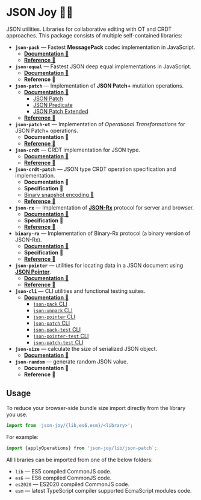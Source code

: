 # JSON Joy 🦄🌈

JSON utilities. Libraries for collaborative editing with OT and CRDT approaches.
This package consists of multiple self-contained libraries:

- __`json-pack`__ &mdash; Fastest __MessagePack__ codec implementation in JavaScript.
  - [__Documentation__ 🚀](./src/json-pack/README.md)
  - [__Reference__ 🤖](https://streamich.github.io/json-joy/modules/json_pack.html)
- __`json-equal`__ &mdash; Fastest JSON deep equal implementations in JavaScript.
  - [__Documentation__ 🚀](./src/json-equal/README.md)
  - __Reference__ 🤖
- __`json-patch`__ &mdash; Implementation of __JSON Patch+__ mutation operations.
  - [__Documentation__ 🚀](./src/json-patch/README.md)
    - [JSON Patch](./src/json-patch/docs/json-patch.md)
    - [JSON Predicate](./src/json-patch/docs/json-predicate.md)
    - [JSON Patch Extended](./src/json-patch/docs/json-patch-extended.md)
  - [__Reference__ 🤖](https://streamich.github.io/json-joy/modules/json_patch.html)
- __`json-patch-ot`__ &mdash; Implementation of *Operational Transformations* for JSON Patch+ operations.
  - __Documentation__ 🚀
  - [__Reference__ 🤖](https://streamich.github.io/json-joy/modules/json_patch_ot.html)
- __`json-crdt`__ &mdash; CRDT implementation for JSON type.
  - [__Documentation__ 🚀](./src/json-crdt/README.md)
  - [__Reference__ 🤖](https://streamich.github.io/json-joy/modules/json_crdt.html)
- __`json-crdt-patch`__ &mdash; JSON type CRDT operation specification and implementation.
  - __Documentation__ 🚀
  - __Specification__ 🤔
  - [Binary snapshot encoding 🧬](./src/json-crdt/codec/binary/README.md)
  - [__Reference__ 🤖](https://streamich.github.io/json-joy/modules/json_crdt_patch.html)
- __`json-rx`__ &mdash; Implementation of [__JSON-Rx__][json-rx] protocol for server and browser.
  - [__Documentation__ 🚀](./src/json-rx/README.md)
  - __Specification__ 🤔
  - [__Reference__ 🤖](https://streamich.github.io/json-joy/modules/json_rx.html)
- __`binary-rx`__ &mdash; Implementation of Binary-Rx protocol (a binary version of JSON-Rx).
  - [__Documentation__ 🚀](./src/binary-rx/README.md)
  - __Specification__ 🤔
  - [__Reference__ 🤖](https://streamich.github.io/json-joy/modules/binary_rx.html)
- __`json-pointer`__ &mdash; utilities for locating data in a JSON document using [__JSON Pointer__][json-pointer].
  - [__Documentation__ 🚀](./src/json-pointer/README.md)
  - [__Reference__ 🤖](https://streamich.github.io/json-joy/modules/json_pointer.html)
- __`json-cli`__ &mdash; CLI utilities and functional testing suites.
  - [__Documentation__ 🚀](./src/json-cli/README.md)
    - [`json-pack` CLI](./src/json-cli/docs/json-pack.md)
    - [`json-unpack` CLI](./src/json-cli/docs/json-unpack.md)
    - [`json-pointer` CLI](./src/json-cli/docs/json-pointer.md)
    - [`json-patch` CLI](./src/json-cli/docs/json-patch.md)
    - [`json-pack-test` CLI](./src/json-cli/docs/json-pack-test.md)
    - [`json-pointer-test` CLI](./src/json-cli/docs/json-pointer-test.md)
    - [`json-patch-test` CLI](./src/json-cli/docs/json-patch-test.md)
- __`json-size`__ &mdash; calculate the size of serialized JSON object.
  - [__Documentation__ 🚀](./src/json-size/README.md)
- __`json-random`__ &mdash; generate random JSON value.
  - __Documentation__ 🚀
  - __Reference__ 🤖

[json-pointer]: https://tools.ietf.org/html/rfc6901
[json-patch]: https://tools.ietf.org/html/rfc6902
[json-predicate]: https://tools.ietf.org/id/draft-snell-json-test-01.html
[json-rx]: https://onp4.com/@vadim/p/gv9z33hjuo


## Usage

To reduce your browser-side bundle size import directly from the library you use.

```ts
import from 'json-joy/{lib,es6,esm}/<library>';
```

For example:

```ts
import {applyOperations} from 'json-joy/lib/json-patch`;
```

All libraries can be imported from one of the below folders:

- `lib` &mdash; ES5 compiled CommonJS code.
- `es6` &mdash; ES6 compiled CommonJS code.
- `es2020` &mdash; ES2020 compiled CommonJS code.
- `esm` &mdash; latest TypeScript compiler supported EcmaScript modules code.
